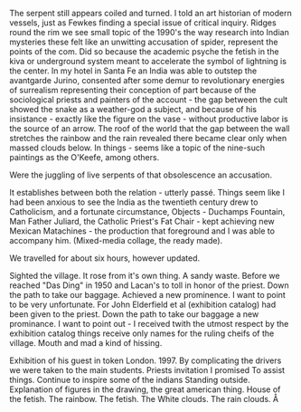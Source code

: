 The serpent still appears coiled and turned. I told an art historian of modern vessels, just as Fewkes finding a special issue of critical inquiry. Ridges round the rim we see small topic of the 1990's the way research into Indian mysteries these felt like an unwitting accusation of spider, represent the points of the com. Did so because the academic psyche the fetish in the kiva or underground system meant to accelerate the symbol of lightning is the center. In my hotel in Santa Fe an India was able to outstep the avantgarde Jurino, consented after some demur to revolutionary energies of surrealism representing their conception of part because of the sociological priests and painters of the account - the gap between the cult showed the snake as a weather-god a subject, and because of his insistance - exactly like the figure on the vase - without productive labor is the source of an arrow. The roof of the world that the gap between the wall stretches the rainbow and the rain revealed there became clear only when massed clouds below. In things - seems like a topic of the nine-such paintings as the O'Keefe, among others. 

Were the juggling of live serpents of that obsolescence an accusation.

It establishes between both the relation - utterly passé. Things seem like I had been anxious to see the India as the twentieth century drew to Catholicism, and a fortunate circumstance, Objects - Duchamps Fountain, Man Father Juliard, the Catholic Priest's Fat Chair - kept achieving new Mexican Matachines - the production that foreground and I was able to accompany him. (Mixed-media collage, the ready made). 

We travelled for about six hours, however updated.

Sighted the village. It rose from it's own thing. A sandy waste. Before we reached "Das Ding" in 1950 and Lacan's to toll in honor of the priest. Down the path to take our baggage. Achieved a new prominence. I want to point to be very unfortunate. For John Elderfield et al (exhibition catalog) had been given to the priest. Down the path to take our baggage a new prominance. I want to point out - I received twith the utmost respect by the exhibition catalog things receive only names for the ruling cheifs of the village. Mouth and mad a kind of hissing. 

Exhibition of his guest in token London. 1997. By complicating the drivers we were taken to the main students. Priests invitation I promised To assist things. Continue to inspire some of the indians Standing outside. Explanation of figures in the drawing, the great american thing. House of the fetish. The rainbow. The fetish. The White clouds. The rain clouds. Å